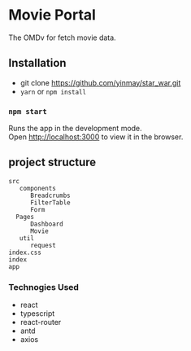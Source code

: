 # Movie Portal

The OMDv for fetch movie data.

## Installation

- git clone https://github.com/yinmay/star_war.git
- `yarn` or `npm install`

### `npm start`

Runs the app in the development mode.\
Open [http://localhost:3000](http://localhost:3000) to view it in the browser.

## project structure

```
src
   components
      Breadcrumbs
      FilterTable
      Form
  Pages
      Dashboard
      Movie
   util
      request
index.css
index
app
```

### Technogies Used

- react
- typescript
- react-router
- antd
- axios
